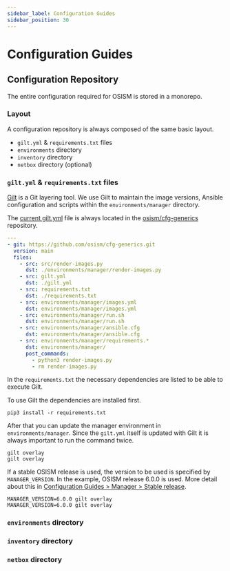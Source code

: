 ```yaml
---
sidebar_label: Configuration Guides
sidebar_position: 30
---
```


# Configuration Guides

## Configuration Repository

The entire configuration required for OSISM is stored in a monorepo.

### Layout

A configuration repository is always composed of the same basic layout.

* `gilt.yml` & `requirements.txt` files
* `environments` directory
* `inventory` directory
* `netbox` directory (optional)

### `gilt.yml` & `requirements.txt` files

[Gilt](https://gilt.readthedocs.io) is a Git layering tool. We use Gilt to maintain the image versions,
Ansible configuration and scripts within the `environments/manager` directory.

The [current gilt.yml](https://github.com/osism/cfg-generics/blob/main/gilt.yml) file is always
located in the [osism/cfg-generics](https://github.com/osism/cfg-generics) repository.

```yaml title="gilt.yml (date of this example: 2023-10-09)"
---
- git: https://github.com/osism/cfg-generics.git
  version: main
  files:
    - src: src/render-images.py
      dst: ./environments/manager/render-images.py
    - src: gilt.yml
      dst: ./gilt.yml
    - src: requirements.txt
      dst: ./requirements.txt
    - src: environments/manager/images.yml
      dst: environments/manager/images.yml
    - src: environments/manager/run.sh
      dst: environments/manager/run.sh
    - src: environments/manager/ansible.cfg
      dst: environments/manager/ansible.cfg
    - src: environments/manager/requirements.*
      dst: environments/manager/
      post_commands:
        - python3 render-images.py
        - rm render-images.py
```


In the `requirements.txt` the necessary dependencies are listed to be able to execute Gilt.

To use Gilt the dependencies are installed first.

```
pip3 install -r requirements.txt
```

After that you can update the manager environment in `environments/manager`. Since the `gilt.yml`
itself is updated with Gilt it is always important to run the command twice.

```
gilt overlay
gilt overlay
```

If a stable OSISM release is used, the version to be used is specified by `MANAGER_VERSION`.
In the example, OSISM release 6.0.0 is used. More detail about this in
[Configuration Guides > Manager > Stable release](https://osism.github.io/docs/guides/configuration-guides/manager#stable-release).

```
MANAGER_VERSION=6.0.0 gilt overlay
MANAGER_VERSION=6.0.0 gilt overlay
```

### `environments` directory

### `inventory` directory

### `netbox` directory
